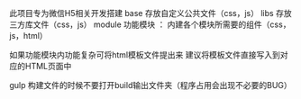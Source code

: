 此项目专为微信H5相关开发搭建
base 存放自定义公共文件（css，js）
libs 存放三方库文件（css，js）
module 功能模块 ：
内建各个模块所需要的组件（css，js，html）

如果功能模块内功能复杂可将html模板文件提出来
建议将模板文件直接写入到对应的HTML页面中

gulp 构建文件的时候不要打开build输出文件夹（程序占用会出现不必要的BUG）
